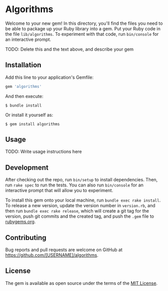 # Algorithms

Welcome to your new gem! In this directory, you'll find the files you need to be able to package up your Ruby library into a gem. Put your Ruby code in the file `lib/algorithms`. To experiment with that code, run `bin/console` for an interactive prompt.

TODO: Delete this and the text above, and describe your gem

## Installation

Add this line to your application's Gemfile:

```ruby
gem 'algorithms'
```

And then execute:

    $ bundle install

Or install it yourself as:

    $ gem install algorithms

## Usage

TODO: Write usage instructions here

## Development

After checking out the repo, run `bin/setup` to install dependencies. Then, run `rake spec` to run the tests. You can also run `bin/console` for an interactive prompt that will allow you to experiment.

To install this gem onto your local machine, run `bundle exec rake install`. To release a new version, update the version number in `version.rb`, and then run `bundle exec rake release`, which will create a git tag for the version, push git commits and the created tag, and push the `.gem` file to [rubygems.org](https://rubygems.org).

## Contributing

Bug reports and pull requests are welcome on GitHub at https://github.com/[USERNAME]/algorithms.

## License

The gem is available as open source under the terms of the [MIT License](https://opensource.org/licenses/MIT).
